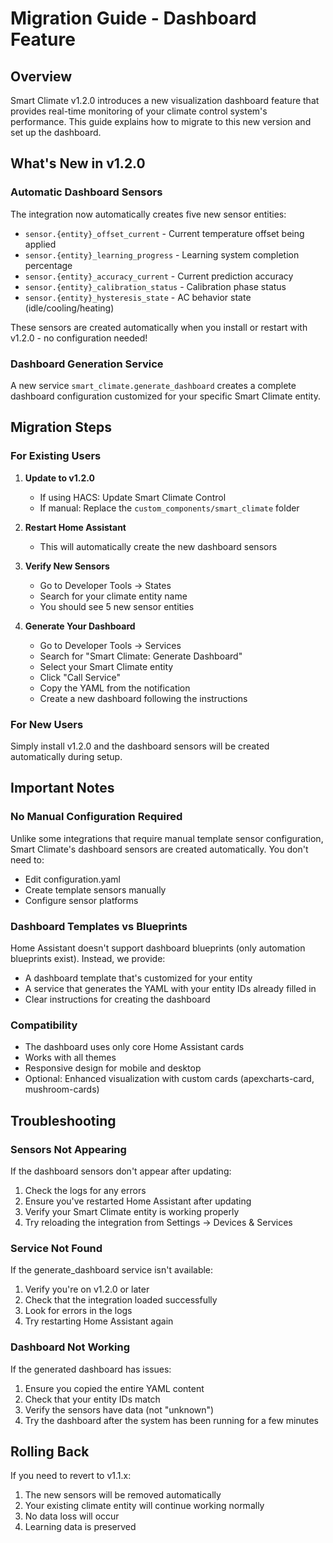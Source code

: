 # Migration Guide - Dashboard Feature

## Overview

Smart Climate v1.2.0 introduces a new visualization dashboard feature that provides real-time monitoring of your climate control system's performance. This guide explains how to migrate to this new version and set up the dashboard.

## What's New in v1.2.0

### Automatic Dashboard Sensors

The integration now automatically creates five new sensor entities:
- `sensor.{entity}_offset_current` - Current temperature offset being applied
- `sensor.{entity}_learning_progress` - Learning system completion percentage
- `sensor.{entity}_accuracy_current` - Current prediction accuracy
- `sensor.{entity}_calibration_status` - Calibration phase status
- `sensor.{entity}_hysteresis_state` - AC behavior state (idle/cooling/heating)

These sensors are created automatically when you install or restart with v1.2.0 - no configuration needed!

### Dashboard Generation Service

A new service `smart_climate.generate_dashboard` creates a complete dashboard configuration customized for your specific Smart Climate entity.

## Migration Steps

### For Existing Users

1. **Update to v1.2.0**
   - If using HACS: Update Smart Climate Control
   - If manual: Replace the `custom_components/smart_climate` folder
   
2. **Restart Home Assistant**
   - This will automatically create the new dashboard sensors
   
3. **Verify New Sensors**
   - Go to Developer Tools → States
   - Search for your climate entity name
   - You should see 5 new sensor entities

4. **Generate Your Dashboard**
   - Go to Developer Tools → Services
   - Search for "Smart Climate: Generate Dashboard"
   - Select your Smart Climate entity
   - Click "Call Service"
   - Copy the YAML from the notification
   - Create a new dashboard following the instructions

### For New Users

Simply install v1.2.0 and the dashboard sensors will be created automatically during setup.

## Important Notes

### No Manual Configuration Required

Unlike some integrations that require manual template sensor configuration, Smart Climate's dashboard sensors are created automatically. You don't need to:
- Edit configuration.yaml
- Create template sensors manually
- Configure sensor platforms

### Dashboard Templates vs Blueprints

Home Assistant doesn't support dashboard blueprints (only automation blueprints exist). Instead, we provide:
- A dashboard template that's customized for your entity
- A service that generates the YAML with your entity IDs already filled in
- Clear instructions for creating the dashboard

### Compatibility

- The dashboard uses only core Home Assistant cards
- Works with all themes
- Responsive design for mobile and desktop
- Optional: Enhanced visualization with custom cards (apexcharts-card, mushroom-cards)

## Troubleshooting

### Sensors Not Appearing

If the dashboard sensors don't appear after updating:
1. Check the logs for any errors
2. Ensure you've restarted Home Assistant after updating
3. Verify your Smart Climate entity is working properly
4. Try reloading the integration from Settings → Devices & Services

### Service Not Found

If the generate_dashboard service isn't available:
1. Verify you're on v1.2.0 or later
2. Check that the integration loaded successfully
3. Look for errors in the logs
4. Try restarting Home Assistant again

### Dashboard Not Working

If the generated dashboard has issues:
1. Ensure you copied the entire YAML content
2. Check that your entity IDs match
3. Verify the sensors have data (not "unknown")
4. Try the dashboard after the system has been running for a few minutes

## Rolling Back

If you need to revert to v1.1.x:
1. The new sensors will be removed automatically
2. Your existing climate entity will continue working normally
3. No data loss will occur
4. Learning data is preserved